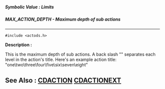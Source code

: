 ##### Symbolic Value : Limits
##### MAX_ACTION_DEPTH - Maximum depth of sub actions
---
```
#include <actods.h>
```
**Description :**

This is the maximum depth of sub actions. A back slash "\" separates each level 
in the action's title. Here's an example action title: 
"one\two\three\four\five\six\seven\eight"

**See Also :**
[CDACTION](/domino-c-api-docs/reference/Data/CDACTION)
[CDACTIONEXT](/domino-c-api-docs/reference/Data/CDACTIONEXT)
---
